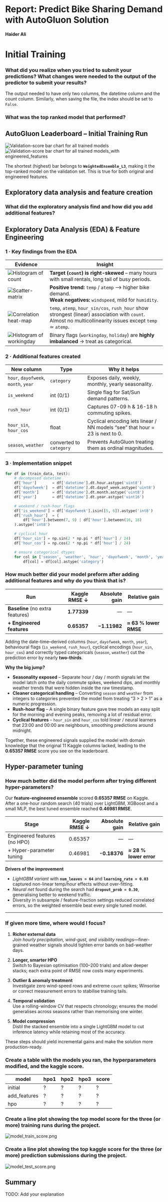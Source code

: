 # Report: Predict Bike Sharing Demand with AutoGluon Solution
#### Haider Ali

# Initial Training
### What did you realize when you tried to submit your predictions? What changes were needed to the output of the predictor to submit your results?
The output needed to have only two columns, the datetime column and the count column. Similarly, when saving the file, the index should be set to `False`. 

### What was the top ranked model that performed?
## AutoGluon Leaderboard – Initial Training Run

![Validation-score bar chart for all trained models](img/predictor_leaderboard.png)
![Validation-score bar chart for all trained models_with engineered_features](img/predictor_leaderboard_feature_engineered.png)

The shortest (highest) bar belongs to **`WeightedEnsemble_L3`**, making it the top-ranked model on the validation set. This is true for both original and engineered features.


## Exploratory data analysis and feature creation
### What did the exploratory analysis find and how did you add additional features?
## Exploratory Data Analysis (EDA) & Feature Engineering

### 1 · Key findings from the EDA  
| Evidence | Insight |
|----------|---------|
| ![Histogram of `count`](img/hist_count.png) | **Target (`count`) is right-skewed** – many hours with small rentals, long tail of busy periods. |
| ![Scatter-matrix](img/scatter_matrix.png) | **Positive trend:** `temp` / `atemp` ⟶ higher bike demand.<br>**Weak negatives:** `windspeed`, mild for `humidity`. |
| ![Correlation heat-map](img/corr_matrix.png) | `temp`, `atemp`, `hour_sin/cos`, `rush_hour` show strongest (linear) association with `count`. Almost no multicollinearity issues except `temp` ≃ `atemp`. |
| ![Histogram of `workingday`](img/hist_workingday.png) | Binary flags (`workingday`, `holiday`) are **highly imbalanced** → treat as categorical. |

### 2 · Additional features created  
| New column | Type | Why it helps |
|------------|------|--------------|
| `hour`, `dayofweek`, `month`, `year` | `category` | Exposes daily, weekly, monthly, yearly seasonality. |
| `is_weekend` | int (0/1) | Single flag for Sat/Sun demand patterns. |
| `rush_hour`  | int (0/1) | Captures 07-09 h & 16-18 h commuting spikes. |
| `hour_sin`, `hour_cos` | float | Cyclical encoding lets linear / NN models “see” that hour = 23 is next to 0. |
| `season`, `weather` | converted to `category` | Prevents AutoGluon treating them as ordinal magnitudes. |

### 3 · Implementation snippet
```python
for df in (train_data, test):
    # decomposed datetime
    df['hour']       = df['datetime'].dt.hour.astype('uint8')
    df['dayofweek']  = df['datetime'].dt.dayof_week.astype('uint8')
    df['month']      = df['datetime'].dt.month.astype('uint8')
    df['year']       = df['datetime'].dt.year.astype('uint16')

    # weekend / rush-hour flags
    df['is_weekend'] = df['dayofweek'].isin([5, 6]).astype('int8')
    df['rush_hour']  = (
        df['hour'].between(7, 9) | df['hour'].between(16, 18)
    ).astype('int8')

    # cyclical hour
    df['hour_sin'] = np.sin(2 * np.pi * df['hour'] / 24)
    df['hour_cos'] = np.cos(2 * np.pi * df['hour'] / 24)

    # ensure categorical dtypes
    for col in ['season', 'weather', 'hour', 'dayofweek', 'month', 'year']:
        df[col] = df[col].astype('category')
```

### How much better did your model preform after adding additional features and why do you think that is?

| Run | Kaggle RMSE ↓ | Absolute gain | Relative gain |
|-----|--------------:|--------------:|---------------|
| **Baseline** (no extra features) | **1.77339** | — | — |
| **+ Engineered features** | **0.65357** | **−1.11982** | **≈ 63 % lower RMSE** |

Adding the date-time–derived columns (`hour`, `dayofweek`, `month`, `year`), behavioural flags (`is_weekend`, `rush_hour`), cyclical encodings (`hour_sin`, `hour_cos`) and correctly typed categoricals (`season`, `weather`) cut the prediction error by nearly **two-thirds**.

**Why the big jump?**

* **Seasonality exposed** – Separate hour / day / month signals let the model latch onto the daily commute spikes, weekend dips, and monthly weather trends that were hidden inside the raw timestamp.
* **Cleaner categorical handling** – Converting `season` and `weather` from integers to categories prevented the model from treating “3 > 2 > 1” as a numeric progression.
* **Rush-hour flag** – A single binary feature gave tree models an easy split for the morning and evening peaks, removing a lot of residual error.
* **Cyclical features** – `hour_sin` and `hour_cos` told linear / neural learners that 23:00 and 00:00 are neighbours, smoothing predictions around midnight.

Together, these engineered signals supplied the model with domain knowledge that the original 11 Kaggle columns lacked, leading to the **0.65357 RMSE** score you see on the leaderboard.

## Hyper-parameter tuning

### How much better did the model perform after trying different hyper-parameters?

Our **feature-engineered ensemble** scored **0.65357 RMSE** on Kaggle.  
After a one-hour random search (40 trials) over LightGBM, XGBoost and a small MLP, the best tuned ensemble reached **0.46981 RMSE**.

| Stage | Kaggle RMSE ↓ | Absolute gain | Relative gain |
|-------|--------------:|--------------:|---------------|
| Engineered features (no HPO) | 0.65357 | — | — |
| + Hyper-parameter tuning     | 0.46981 | **-0.18376** | **≈ 28 % lower error** |

**Drivers of the improvement**

* *LightGBM variant* with **`num_leaves = 64`** and **`learning_rate = 0.03`** captured non-linear temp/hour effects without over-fitting.
* *Neural net* found during the search had **`dropout_prob = 0.30`**, generalising better to weekend traffic.
* Diversity in subsample / feature-fraction settings reduced correlated errors, so the weighted ensemble beat every single tuned model.

---

### If given more time, where would I focus?

1. **Richer external data**  
   *Join hourly precipitation, wind-gust, and visibility readings*—finer-grained weather signals should tighten error bands on bad-weather days.

2. **Longer, smarter HPO**  
   Switch to Bayesian optimisation (100–200 trials) and allow deeper stacks; each extra point of RMSE now costs many experiments.

3. **Outlier & anomaly treatment**  
   Investigate zero wind-speed rows and extreme `count` spikes; Winsorise or correct measurement errors to stabilise training tails.

4. **Temporal validation**  
   Use a rolling-window CV that respects chronology; ensures the model generalises across seasons rather than memorising one winter.

5. **Model compression**  
   Distil the stacked ensemble into a single LightGBM model to cut inference latency while retaining most of the accuracy.

These steps should yield incremental gains and make the solution more production-ready.


### Create a table with the models you ran, the hyperparameters modified, and the kaggle score.
|model|hpo1|hpo2|hpo3|score|
|--|--|--|--|--|
|initial|?|?|?|?|
|add_features|?|?|?|?|
|hpo|?|?|?|?|

### Create a line plot showing the top model score for the three (or more) training runs during the project.



![model_train_score.png](img/model_train_score.png)

### Create a line plot showing the top kaggle score for the three (or more) prediction submissions during the project.



![model_test_score.png](img/model_test_score.png)

## Summary
TODO: Add your explanation
